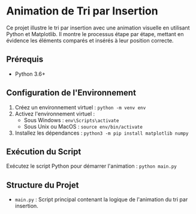 # Animation de Tri par Insertion

Ce projet illustre le tri par insertion avec une animation visuelle en utilisant Python et Matplotlib. Il montre le processus étape par étape, mettant en évidence les éléments comparés et insérés à leur position correcte.

## Prérequis

- Python 3.6+

## Configuration de l'Environnement

1. Créez un environnement virtuel : `python -m venv env`
2. Activez l'environnement virtuel :
   - Sous Windows : `env\Scripts\activate`
   - Sous Unix ou MacOS : `source env/bin/activate`
3. Installez les dépendances : `python3 -m pip install matplotlib numpy`

## Exécution du Script

Exécutez le script Python pour démarrer l'animation : `python main.py`

## Structure du Projet

- `main.py` : Script principal contenant la logique de l'animation du tri par insertion.
